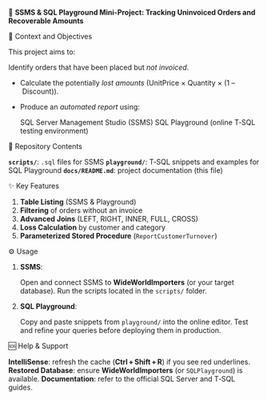 🚀 **SSMS & SQL Playground Mini-Project: Tracking Uninvoiced Orders and Recoverable Amounts**

📌 Context and Objectives

This project aims to:

Identify orders that have been placed but *not invoiced*.
* Calculate the potentially *lost amounts* (UnitPrice × Quantity × (1 – Discount)).
* Produce an *automated report* using:

    SQL Server Management Studio (SSMS)
    SQL Playground (online T‑SQL testing environment)

 📂 Repository Contents

 **`scripts/`**: `.sql` files for SSMS
 **`playground/`**: T‑SQL snippets and examples for SQL Playground
 **`docs/README.md`**: project documentation (this file)

 ✨ Key Features

1. **Table Listing** (SSMS & Playground)
2. **Filtering** of orders without an invoice
3. **Advanced Joins** (LEFT, RIGHT, INNER, FULL, CROSS)
4. **Loss Calculation** by customer and category
5. **Parameterized Stored Procedure** (`ReportCustomerTurnover`)


 ⚙️ Usage

1. **SSMS**:

    Open and connect SSMS to **WideWorldImporters** (or your target database).
    Run the scripts located in the `scripts/` folder.
2. **SQL Playground**:

    Copy and paste snippets from `playground/` into the online editor.
    Test and refine your queries before deploying them in production.

 🆘 Help & Support

 **IntelliSense**: refresh the cache (**Ctrl + Shift + R**) if you see red underlines.
 **Restored Database**: ensure **WideWorldImporters** (or `SQLPlayground`) is available.
 **Documentation**: refer to the official SQL Server and T‑SQL guides.

